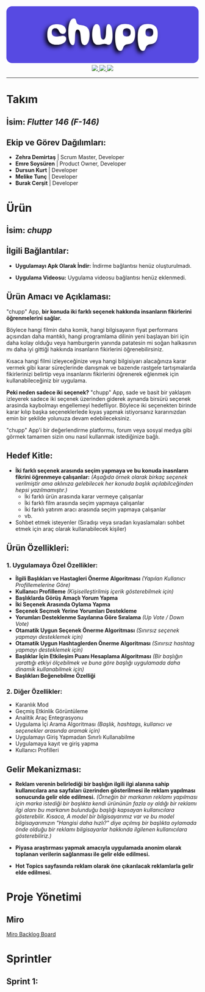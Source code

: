 <!-- App Heading START -->
<img alt="chupp-cover" src="https://github.com/emresoysuren/chupp/blob/readme-assets/chupp-cover.png?raw=true">

<div align=center>
    <a href="">
        <img src="https://img.shields.io/badge/App Trailer Video-%23ff0000?style=flat&logo=youtube">
    </a>
    <a href="">
        <img src="https://img.shields.io/badge/Download App (.apk)-%23574AE2?style=flat&logo=android">
    </a>
    <a href="">
        <img src="https://img.shields.io/badge/Miro Backlog Board-%23050038?style=flat&logo=miro">
    </a>
</div>
<hr>
<!-- App Heading END -->

# Takım

## İsim: *Flutter 146 (F-146)*


## Ekip ve Görev Dağılımları:
- **Zehra Demirtaş** | Scrum Master, Developer
- **Emre Soysüren** | Product Owner, Developer
- **Dursun Kurt** | Developer
- **Melike Tunç** | Developer
- **Burak Cerşit** | Developer


# Ürün

## İsim: *chupp*


## İlgili Bağlantılar:
- **Uygulamayı Apk Olarak İndir:** İndirme bağlantısı henüz oluşturulmadı.

- **Uygulama Videosu:** Uygulama videosu bağlantısı henüz eklenmedi.


## Ürün Amacı ve Açıklaması:
"chupp" App, **bir konuda iki farklı seçenek hakkında insanların fikirlerini öğrenmelerini sağlar.** 

Böylece hangi filmin daha komik, hangi bilgisayarın fiyat performans açısından daha mantıklı, hangi programlama dilinin yeni başlayan biri için daha kolay olduğu veya hamburgerin yanında patatesin mi soğan halkasının mı daha iyi gittiği hakkında insanların fikirlerini öğrenebilirsiniz.

Kısaca hangi filmi izleyeceğinize veya hangi bilgisiyarı alacağınıza karar vermek gibi karar süreçlerinde danışmak ve bazende rastgele tartışmalarda fikirlerinizi belirtip veya insanlarını fikirlerini öğrenerek eğlenmek için kullanabileceğiniz bir uygulama. 

**Peki neden sadece iki seçenek?** "chupp" App, sade ve basit bir yaklaşım izleyerek sadece iki seçenek üzerinden giderek aynanda birsürü seçenek arasinda kaybolmayı engellemeyi hedefliyor. Böylece iki seçenekten birinde karar kılıp başka seçeneklerlede kıyas yapmak istiyorsanız kararınızdan emin bir şekilde yolunuza devam edebileceksiniz.

"chupp" App'i bir değerlendirme platformu, forum veya sosyal medya gibi görmek tamamen sizin onu nasıl kullanmak istediğinize bağlı.


## Hedef Kitle:
- **İki farklı seçenek arasında seçim yapmaya ve bu konuda inasnların fikrini öğrenmeye çalışanlar:** *(Aşağıda örnek olarak birkaç seçenek verilmiştir ama aklınıza gelebilecek her konuda başlık açılabilceğinden hepsi yazılmamıştır.)*
    - İki farklı ürün arasında karar vermeye çalışanlar
    - İki farklı film arasında seçim yapmaya çalışanlar
    - İki farklı yatırım aracı arasında seçim yapmaya çalışanlar
    - vb.
- Sohbet etmek isteyenler (Sıradışı veya sıradan kıyaslamaları sohbet etmek için araç olarak kullanabilecek kişiler)


## Ürün Özellikleri:

### 1. Uygulamaya Özel Özellikler:
- **İlgili Başlıkları ve Hastagleri Önerme Algoritması** *(Yapılan Kullanıcı Profillemelerine Göre)*
- **Kullanıcı Profilleme** *(Kişiselleştirilmiş içerik gösterebilmek için)*
- **Başlıklarda Görüş Amaçlı Yorum Yapma**
- **İki Seçenek Arasında Oylama Yapma**
- **Seçenek Seçmek Yerine Yorumları Destekleme**
- **Yorumları Desteklenme Sayılarına Göre Sıralama** *(Up Vote / Down Vote)*
- **Otamatik Uygun Seçenek Önerme Algoritması** *(Sınırsız seçenek yapmayı desteklemek için)*
- **Otamatik Uygun Hashtaglerden Önerme Algoritması** *(Sınırsız hashtag yapmayı desteklemek için)*
- **Başlıklar İçin Etkileşim Puanı Hesaplama Algoritması** *(Bir başlığın yarattığı etkiyi ölçebilmek ve buna göre başlığı uygulamada daha dinamik kullanabilmek için)*
- **Başlıkları Beğenebilme Özelliği**


### 2. Diğer Özellikler:
- Karanlık Mod
- Geçmiş Etkinlik Görüntüleme
- Analitik Araç Entegrasyonu
- Uygulama İçi Arama Algoritması *(Başlık, hashtags, kullanıcı ve seçenekler arasında aramak için)*
- Uygulamayı Giriş Yapmadan Sınırlı Kullanabilme
- Uygulamaya kayıt ve giriş yapma
- Kullanıcı Profilleri


## Gelir Mekanizması:
- **Reklam verenin belirlediği bir başlığın ilgili ilgi alanına sahip kullanıcılara ana sayfaları üzerinden gösterilmesi ile reklam yapılması sonucunda gelir elde edilmesi.** *(Örneğin bir markanın reklamı yapılması için marka istediği bir başlıkta kendi ürününün fazla oy aldığı bir reklamı ilgi alanı bu markanın bulunduğu başlığı kapsayan kullanıcılara gösterebilir. Kısaca, A model bir bilgisayarımız var ve bu model bilgisayarımızın "Hangisi daha hızlı?" diye açılmış bir başlıkta oylamada önde olduğu bir reklamı bilgisayarlar hakkında ilgilenen kullanıcılara gösterebiliriz.)*

- **Piyasa araştırması yapmak amacıyla uygulamada anonim olarak toplanan verilerin sağlanması ile gelir elde edilmesi.**

- **Hot Topics sayfasında reklam olarak öne çıkarılacak reklamlarla gelir elde edilmesi.**

# Proje Yönetimi

## Miro
[Miro Backlog Board](https://miro.com/app/board/uXjVM9p4DIU=/)

# Sprintler

## Sprint 1:
